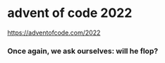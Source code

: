 advent of code 2022
===================

https://adventofcode.com/2022

### Once again, we ask ourselves: will he flop?


